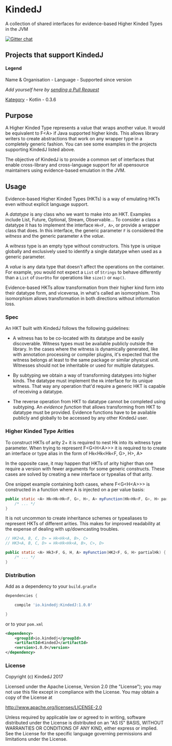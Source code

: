 # KindedJ
A collection of shared interfaces for evidence-based Higher Kinded Types in the JVM

[![Gitter chat](https://badges.gitter.im/KindedJ/KindedJ.png)](https://gitter.im/KindedJ/Lobby)

## Projects that support KindedJ

#### Legend 
Name & Organisation - Language - Supported since version

*Add yourself here by [sending a Pull Request](https://github.com/KindedJ/KindedJ/compare)*

[Kategory](https://github.com/kategory/kategory) - Kotlin - 0.3.6

## Purpose

A Higher Kinded Type represents a value that wraps another value. It would be equivalent to F\<A> if Java supported higher kinds. This allows library writers to create abstractions that work on any wrapper type in a completely generic fashion. You can see some examples in the projects supporting KindedJ listed above.

The objective of KindedJ is to provide a common set of interfaces that enable cross-library and cross-language support for all opensource maintainers using evidence-based emulation in the JVM.

## Usage

Evidence-based Higher Kinded Types (HKTs) is a way of emulating HKTs even without explicit language support. 

A *datatype* is any class who we want to make into an HKT. Examples include List, Future, Optional, Stream, Observable... To consider a class a datatype it has to implement the interface `Hk<F, A>`, or provide a wrapper class that does. In this interface, the generic parameter `F` is considered the *witness* and the generic parameter `A` the *value*.

A *witness* type is an empty type without constructors. This type is unique globally and exclusively used to identify a single datatype when used as a generic parameter.

A *value* is any data type that doesn't affect the operations on the container. For example, you would not expect a `List` of `Strings` to behave differently than a `List` of `UserDto` for operations like `size()` or `map()`.

Evidence-based HKTs allow transformation from their higher kind form into their datatype form, and viceversa, in what's called an isomorphism. This isomorphism allows transformation in both directions without information loss.

### Spec

An HKT built with KindedJ follows the following guidelines:

* A witness has to be co-located with its datatype and be easily discoverable. Witness types must be available publicly outside the library. In the cases where the witness is dynamically generated, like with annotation processing or compiler plugins, it's expected that the witness belongs at least to the same package or similar physical unit. Witnesses should not be inheritable or used for multiple datatypes.

* By subtyping we obtain a way of transforming datatypes into higher kinds. The datatype must implement the `Hk` interface for its unique witness. That way any operation that'd require a generic HKT is capable of receiving a datatype.

* The reverse operation from HKT to datatype cannot be completed using subtyping. An *evidence function* that allows transforming from HKT to datatype must be provided. Evidence functions have to be available publicly and globally to be accessed by any other KindedJ user.

### Higher Kinded Type Arities

To construct HKTs of arity 2+ it is required to nest Hk into its witness type parameter. When trying to represent F<G<H\<A>>> it is required to to create an interface or type alias in the form of Hk<Hk<Hk<F, G>, H>, A>

In the opposite case, it may happen that HKTs of arity higher than one require a version with fewer arguments for some generic constructs. These cases are solved by creating a new interface or typealias of that arity. 

One snippet example containing both cases, where F<G<H\<A>>> is constructed in a function where A is injected on a per value basis:

```java
public static <A> Hk<Hk<Hk<F, G>, H>, A> myFunction(Hk<Hk<F, G>, H> partialHk) {
    /* ... */
}
```

It is not uncommon to create inheritance schemes or typealiases to represent HKTs of different arities. This makes for improved readability at the expense of dealing with up/downcasting troubles.

```java
// HK2<A, B, C, D> = Hk<Hk<A, B>, C>
// HK3<A, B, C, D> = Hk<Hk<Hk<A, B>, C>, D>

public static <A> Hk3<F, G, H, A> myFunction(HK2<F, G, H> partialHk) {
    /* ... */
}
```

### Distribution

Add as a dependency to your `build.gradle`

```groovy
dependencies {

    compile 'io.kindedj:KindedJ:1.0.0'

}
```
or to your `pom.xml`

```xml
<dependency>
    <groupId>io.kindedj</groupId>
    <artifactId>KindedJ</artifactId>
    <version>1.0.0</version>
</dependency>
```

### License

Copyright (c) KindedJ 2017

Licensed under the Apache License, Version 2.0 (the "License");
you may not use this file except in compliance with the License.
You may obtain a copy of the License at

   http://www.apache.org/licenses/LICENSE-2.0

Unless required by applicable law or agreed to in writing, software
distributed under the License is distributed on an "AS IS" BASIS,
WITHOUT WARRANTIES OR CONDITIONS OF ANY KIND, either express or implied.
See the License for the specific language governing permissions and
limitations under the License.
